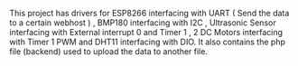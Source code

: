 This project has drivers for ESP8266 interfacing with UART ( Send the data to a certain webhost ) , BMP180 interfacing with I2C , Ultrasonic Sensor interfacing with External interrupt 0 and Timer 1 , 2 DC Motors interfacing with Timer 1 PWM and DHT11 interfacing with DIO.
It also contains the php file (backend) used to upload the data to another file.
